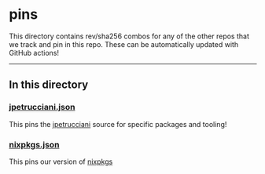 # pins

This directory contains rev/sha256 combos for any of the other repos that we track and pin in this repo. These can be automatically updated with GitHub actions!

---

## In this directory

### [jpetrucciani.json](./jpetrucciani.json)

This pins the [jpetrucciani](https://github.com/jpetrucciani/nix) source for specific packages and tooling!

### [nixpkgs.json](./nixpkgs.json)

This pins our version of [nixpkgs](https://github.com/nixOS/nixpkgs)
